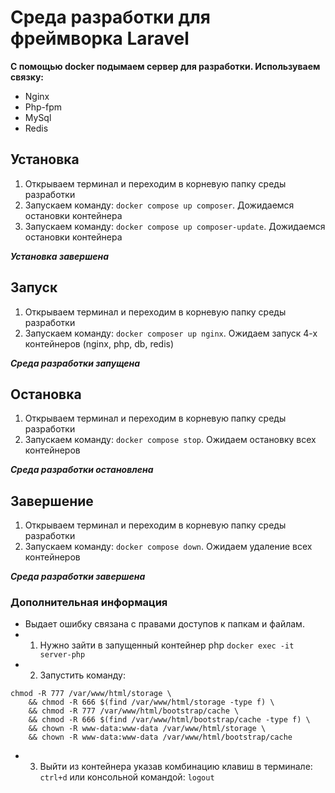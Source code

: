 # Среда разработки для фреймворка Laravel

**С помощью docker подымаем сервер для разработки. Используваем связку:**
* Nginx
* Php-fpm
* MySql
* Redis

## Установка
1. Открываем терминал и переходим в корневую папку среды разработки
2. Запускаем команду: `docker compose up composer`. Дожидаемся остановки контейнера
3. Запускаем команду: `docker compose up composer-update`. Дожидаемся остановки контейнера

***Установка завершена***

## Запуск
1. Открываем терминал и переходим в корневую папку среды разработки
2. Запускаем команду: `docker composer up nginx`. Ожидаем запуск 4-х контейнеров 
(nginx, php, db, redis)

***Среда разработки запущена***

## Остановка
1. Открываем терминал и переходим в корневую папку среды разработки
2. Запускаем команду: `docker compose stop`. Ожидаем остановку всех контейнеров

***Среда разработки остановлена***

## Завершение
1. Открываем терминал и переходим в корневую папку среды разработки
2. Запускаем команду: `docker compose down`. Ожидаем удаление всех контейнеров

***Среда разработки завершена***

### Дополнительная информация
* Выдает ошибку связана с правами доступов к папкам и файлам.
* 1. Нужно зайти в запущенный контейнер php `docker exec -it server-php`
* 2. Запустить команду: 
```shell
chmod -R 777 /var/www/html/storage \
    && chmod -R 666 $(find /var/www/html/storage -type f) \
    && chmod -R 777 /var/www/html/bootstrap/cache \
    && chmod -R 666 $(find /var/www/html/bootstrap/cache -type f) \
    && chown -R www-data:www-data /var/www/html/storage \
    && chown -R www-data:www-data /var/www/html/bootstrap/cache
```
* 3. Выйти из контейнера указав комбинацию клавиш в терминале: `ctrl+d` 
или консольной командой: `logout`
